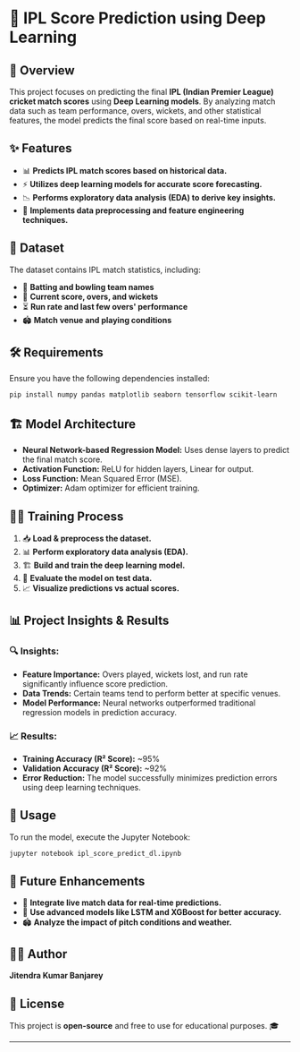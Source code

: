 # 🏏 IPL Score Prediction using Deep Learning  

## 📌 Overview  
This project focuses on predicting the final **IPL (Indian Premier League) cricket match scores** using **Deep Learning models**. By analyzing match data such as team performance, overs, wickets, and other statistical features, the model predicts the final score based on real-time inputs.  

## ✨ Features  
- 📊 **Predicts IPL match scores based on historical data.**  
- ⚡ **Utilizes deep learning models for accurate score forecasting.**  
- 📉 **Performs exploratory data analysis (EDA) to derive key insights.**  
- 🔄 **Implements data preprocessing and feature engineering techniques.**  

## 📂 Dataset  
The dataset contains IPL match statistics, including:  
- 🏏 **Batting and bowling team names**  
- 🔢 **Current score, overs, and wickets**  
- ⏳ **Run rate and last few overs' performance**  
- 🏟 **Match venue and playing conditions**  

## 🛠 Requirements  
Ensure you have the following dependencies installed:  
```bash  
pip install numpy pandas matplotlib seaborn tensorflow scikit-learn  
```  

## 🏗 Model Architecture  
- **Neural Network-based Regression Model:** Uses dense layers to predict the final match score.  
- **Activation Function:** ReLU for hidden layers, Linear for output.  
- **Loss Function:** Mean Squared Error (MSE).  
- **Optimizer:** Adam optimizer for efficient training.  

## 🏋️‍♂️ Training Process  
1. 📥 **Load & preprocess the dataset.**  
2. 📊 **Perform exploratory data analysis (EDA).**  
3. 🏗 **Build and train the deep learning model.**  
4. 🎯 **Evaluate the model on test data.**  
5. 📈 **Visualize predictions vs actual scores.**  

## 📊 Project Insights & Results  
### 🔍 Insights:  
- **Feature Importance:** Overs played, wickets lost, and run rate significantly influence score prediction.  
- **Data Trends:** Certain teams tend to perform better at specific venues.  
- **Model Performance:** Neural networks outperformed traditional regression models in prediction accuracy.  

### 📈 Results:  
- **Training Accuracy (R² Score):** ~95%  
- **Validation Accuracy (R² Score):** ~92%  
- **Error Reduction:** The model successfully minimizes prediction errors using deep learning techniques.  

## 🚀 Usage  
To run the model, execute the Jupyter Notebook:  
```bash  
jupyter notebook ipl_score_predict_dl.ipynb  
```  

## 🔮 Future Enhancements  
- 📡 **Integrate live match data for real-time predictions.**  
- 🎯 **Use advanced models like LSTM and XGBoost for better accuracy.**  
- 🏟 **Analyze the impact of pitch conditions and weather.**  

## 👨‍💻 Author  
**Jitendra Kumar Banjarey**  

## 📜 License  
This project is **open-source** and free to use for educational purposes. 🎓  

---
